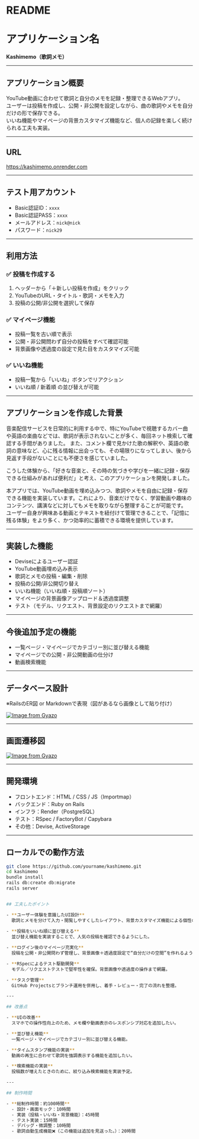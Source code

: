 # README

# アプリケーション名

**Kashimemo（歌詞メモ）**

---

## アプリケーション概要

YouTube動画に合わせて歌詞と自分のメモを記録・整理できるWebアプリ。  
ユーザーは投稿を作成し、公開・非公開を設定しながら、曲の歌詞やメモを自分だけの形で保存できる。  
いいね機能やマイページの背景カスタマイズ機能など、個人の記録を楽しく続けられる工夫も実装。

---

## URL

https://kashimemo.onrender.com

---

## テスト用アカウント

- Basic認証ID：`xxxx`
- Basic認証PASS：`xxxx`
- メールアドレス：`nick@nick`
- パスワード：`nick29`

---

## 利用方法

### ✅ 投稿を作成する
1. ヘッダーから「＋新しい投稿を作成」をクリック
2. YouTubeのURL・タイトル・歌詞・メモを入力
3. 投稿の公開/非公開を選択して保存

### ✅ マイページ機能
- 投稿一覧を古い順で表示
- 公開・非公開問わず自分の投稿をすべて確認可能
- 背景画像や透過度の設定で見た目をカスタマイズ可能

### ✅ いいね機能
- 投稿一覧から「いいね」ボタンでリアクション
- いいね順 / 新着順 の並び替えが可能

---

## アプリケーションを作成した背景

音楽配信サービスを日常的に利用する中で、特にYouTubeで視聴するカバー曲や英語の楽曲などでは、歌詞が表示されないことが多く、毎回ネット検索して確認する手間がありました。
また、コメント欄で見かけた歌の解釈や、英語の歌詞の意味など、心に残る情報に出会っても、その場限りになってしまい、後から見返す手段がないことにも不便さを感じていました。

こうした体験から、「好きな音楽と、その時の気づきや学びを一緒に記録・保存できる仕組みがあれば便利だ」と考え、このアプリケーションを開発しました。

本アプリでは、YouTube動画を埋め込みつつ、歌詞やメモを自由に記録・保存できる機能を実装しています。これにより、音楽だけでなく、学習動画や趣味のコンテンツ、講演などに対してもメモを取りながら整理することが可能です。
ユーザー自身が興味ある動画とテキストを紐付けて管理できることで、「記憶に残る体験」をより多く、かつ効率的に蓄積できる環境を提供しています。

---

## 実装した機能

- Deviseによるユーザー認証
- YouTube動画埋め込み表示
- 歌詞とメモの投稿・編集・削除
- 投稿の公開/非公開切り替え
- いいね機能（いいね順・投稿順ソート）
- マイページの背景画像アップロード＆透過度調整
- テスト（モデル、リクエスト、背景設定のリクエストまで網羅）

---

## 今後追加予定の機能

- 一覧ページ・マイページでカテゴリー別に並び替える機能
- マイページでの公開・非公開動画の仕分け
- 動画検索機能

---

## データベース設計

※RailsのER図 or Markdownで表現（図があるなら画像として貼り付け）

[![Image from Gyazo](https://i.gyazo.com/9c8745a239c288feaf491a6dfd553a3d.jpg)](https://gyazo.com/9c8745a239c288feaf491a6dfd553a3d)

---

## 画面遷移図

[![Image from Gyazo](https://i.gyazo.com/5050c1f944f2149c0738ff3edb9070a8.png)](https://gyazo.com/5050c1f944f2149c0738ff3edb9070a8)

---

## 開発環境

- フロントエンド：HTML / CSS / JS（Importmap）
- バックエンド：Ruby on Rails
- インフラ：Render（PostgreSQL）
- テスト：RSpec / FactoryBot / Capybara
- その他：Devise, ActiveStorage

---

## ローカルでの動作方法

```bash
git clone https://github.com/yourname/kashimemo.git
cd kashimemo
bundle install
rails db:create db:migrate
rails server


## 工夫したポイント

- **ユーザー体験を意識したUI設計**  
  歌詞とメモを分けて入力・閲覧しやすくしたレイアウト、背景カスタマイズ機能による個性の表現を実現。
  
- **投稿をいいね順に並び替える**  
  並び替え機能を実装することで、人気の投稿を確認できるようにした。

- **ログイン後のマイページ充実化**  
  投稿を公開・非公開問わず管理し、背景画像＋透過度設定で“自分だけの空間”を作れるようにした。

- **RSpecによるテスト駆動開発**  
  モデル／リクエストテストで堅牢性を確保。背景画像や透過度の操作まで網羅。

- **タスク管理**  
  GitHub Projectsとブランチ運用を併用し、着手・レビュー・完了の流れを整理。

---

## 改善点

- **UIの改善**  
  スマホでの操作性向上のため、メモ欄や動画表示のレスポンシブ対応を追加したい。  

- **並び替え機能**  
  一覧ページ・マイページでカテゴリー別に並び替える機能。  

- **タイムスタンプ機能の実装**  
  動画の再生に合わせて歌詞を強調表示する機能を追加したい。

- **検索機能の実装**  
  投稿数が増えたときのために、絞り込み検索機能を実装予定。

---

## 制作時間

- **総制作時間：約100時間**
  - 設計・画面モック：10時間  
  - 実装（投稿・いいね・背景機能）：45時間   
  - テスト実装：15時間  
  - デバッグ・微調整：10時間
  - 歌詞自動生成機能❌（この機能は追加を見送った。）：20時間 
